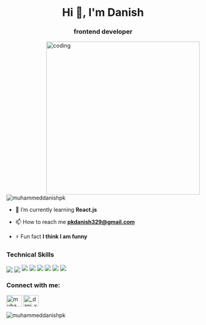 
<h1 align="center">Hi 👋, I'm Danish</h1>
<h3 align="center">frontend developer</h3>

<img align="right" alt="coding" width="400" src="https://cdn.hackernoon.com/images/f2px36fy.gif">
<p align="left"> <img src="https://komarev.com/ghpvc/?username=muhammeddanishpk&label=Profile%20views&color=0e75b6&style=flat" alt="muhammeddanishpk" /> </p>

- 🌱 I’m currently learning **React.js**

- 📫 How to reach me **pkdanish329@gmail.com**

- ⚡ Fun fact **I think I am funny**
<h3 align="left">Technical Skills</h3>
<img align="center" src="https://img.shields.io/badge/-HTML-e34f26?logo=html5&logoColor=fff"> 
<img align="center" src="https://img.shields.io/badge/-css-1572b6?logo=css3&logoColor=fff">
<img src="https://img.shields.io/badge/-JAVASCRIPT-F7DF1E?logo=javascript&logoColor=fff">
<img src="https://img.shields.io/badge/-GIT-F05032?logo=git&logoColor=fff">
<img src="https://img.shields.io/badge/-GITHUB-181717?logo=github&logoColor=fff">
<img src="https://img.shields.io/badge/-BOOSTRAP-7952B3?logo=boostrap&logoColor=fff">
<img src="https://img.shields.io/badge/-REACT-61DAFB?logo=react&logoColor=fff">
<img src="https://img.shields.io/badge/-VISUALSTUDIOCODE-007ACC?logo=visualstudiocode&logoColor=fff">
<h3 align="left">Connect with me:</h3>
<p align="left">
<a href="https://linkedin.com/in/muhammeddanishpk" target="blank"><img align="center" src="https://raw.githubusercontent.com/rahuldkjain/github-profile-readme-generator/master/src/images/icons/Social/linked-in-alt.svg" alt="muhammeddanishpk" height="30" width="40" /></a>
<a href="https://instagram.com/_dani_xh_" target="blank"><img align="center" src="https://raw.githubusercontent.com/rahuldkjain/github-profile-readme-generator/master/src/images/icons/Social/instagram.svg" alt="_dani_xh_" height="30" width="40" /></a>
</p>

<p><img align="center" src="https://github-readme-stats.vercel.app/api/top-langs?username=muhammeddanishpk&show_icons=true&locale=en&layout=compact" alt="muhammeddanishpk" /></p>


